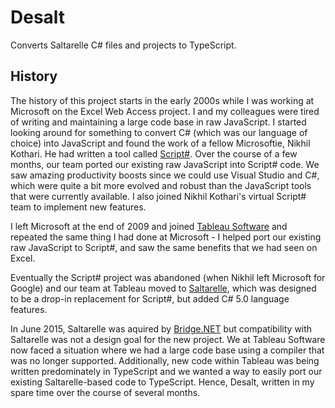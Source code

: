 # Desalt
Converts Saltarelle C# files and projects to TypeScript.

## History
The history of this project starts in the early 2000s while I was working at
Microsoft on the Excel Web Access project. I and my colleagues were tired of
writing and maintaining a large code base in raw JavaScript. I started looking
around for something to convert C# (which was our language of choice) into
JavaScript and found the work of a fellow Microsoftie, Nikhil Kothari. He had
written a tool called [Script#](https://github.com/nikhilk/scriptsharp). Over
the course of a few months, our team ported our existing raw JavaScript into
Script# code. We saw amazing productivity boosts since we could use Visual
Studio and C#, which were quite a bit more evolved and robust than the JavaScript
tools that were currently available. I also joined Nikhil Kothari's virtual
Script# team to implement new features.

I left Microsoft at the end of 2009 and joined [Tableau Software](http://tableau.com)
and repeated the same thing I had done at Microsoft - I helped port our existing
raw JavaScript to Script#, and saw the same benefits that we had seen on Excel.

Eventually the Script# project was abandoned (when Nikhil left Microsoft for
Google) and our team at Tableau moved to [Saltarelle](https://github.com/Saltarelle/SaltarelleCompiler),
which was designed to be a drop-in replacement for Script#, but added C# 5.0
language features.

In June 2015, Saltarelle was aquired by [Bridge.NET](http://bridge.net) but
compatibility with Saltarelle was not a design goal for the new project. We at
Tableau Software now faced a situation where we had a large code base using a
compiler that was no longer supported. Additionally, new code within Tableau was
being written predominately in TypeScript and we wanted a way to easily port our
existing Saltarelle-based code to TypeScript. Hence, Desalt, written in
my spare time over the course of several months.
